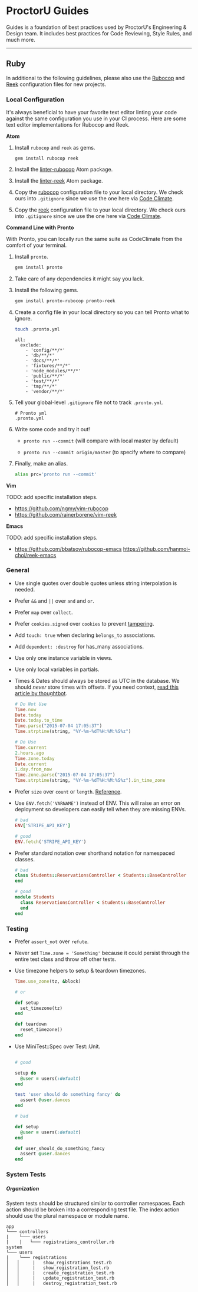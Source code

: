 # ProctorU Guides

Guides is a foundation of best practices used by ProctorU's Engineering &
Design team. It includes best practices for Code Reviewing, Style Rules, and
much more.

---

## Ruby

In additional to the following guidelines, please also use the
[Rubocop](./.rubocop.yml) and [Reek](./config.reek) configuration files for new
projects.

### Local Configuration

It's always beneficial to have your favorite text editor linting your code
against the same configuration you use in your CI process. Here are some
text editor implementations for Rubocop and Reek.

**Atom**

1. Install `rubocop` and `reek` as gems.

    ```
    gem install rubocop reek
    ```

1. Install the [linter-rubocop](https://atom.io/packages/linter-rubocop) Atom
   package.

1. Install the [linter-reek](https://atom.io/packages/linter-reek) Atom
   package.

1. Copy the [rubocop](./.rubocop.yml) configuration file to your local
   directory. We check ours into `.gitignore` since we use the one here via
   [Code Climate](https://codeclimate.com).

1. Copy the [reek](./config.reek) configuration file to your local
   directory. We check ours into `.gitignore` since we use the one here via
   [Code Climate](https://codeclimate.com).

**Command Line with Pronto**

With Pronto, you can locally run the same suite as CodeClimate from the comfort of your terminal.

1. Install `pronto`.

    ```bash
    gem install pronto
    ```

1. Take care of any dependencies it might say you lack.

1. Install the following gems.

    ```bash
    gem install pronto-rubocop pronto-reek
    ```

1. Create a config file in your local directory so you can tell Pronto what to ignore.

    ```bash
    touch .pronto.yml
    ```

    ```
    all:
      exclude:
        - 'config/**/*'
        - 'db/**/*'
        - 'docs/**/*'
        - 'fixtures/**/*'
        - 'node_modules/**/*'
        - 'public/**/*'
        - 'test/**/*'
        - 'tmp/**/*'
        - 'vendor/**/*'
    ```

1. Tell your global-level `.gitignore` file not to track `.pronto.yml`.

    ```
    # Pronto yml
    .pronto.yml
    ```

1. Write some code and try it out!

    - `pronto run --commit` (will compare with local master by default)

    - `pronto run --commit origin/master` (to specify where to compare)

1. Finally, make an alias.

    ```bash
    alias prc='pronto run --commit'
    ```

**Vim**

TODO: add specific installation steps.
- https://github.com/ngmy/vim-rubocop
- https://github.com/rainerborene/vim-reek

**Emacs**

TODO: add specific installation steps.
- https://github.com/bbatsov/rubocop-emacs
https://github.com/hanmoi-choi/reek-emacs

### General

- Use single quotes over double quotes unless string interpolation is needed.

- Prefer `&&` and `||` over `and` and `or`.

- Prefer `map` over `collect`.

- Prefer `cookies.signed` over `cookies` to prevent [tampering](http://blog.bigbinary.com/2013/03/19/cookies-on-rails.html).
- Add `touch: true` when declaring `belongs_to` associations.

- Add `dependent: :destroy` for has_many associations.

- Use only one instance variable in views.

- Use only local variables in partials.

- Times & Dates should always be stored as UTC in the database. We should
  _never_ store times with offsets. If you need context, [read this article by thoughtbot](https://robots.thoughtbot.com/its-about-time-zones).

    ```ruby
    # Do Not Use
    Time.now
    Date.today
    Date.today.to_time
    Time.parse("2015-07-04 17:05:37")
    Time.strptime(string, "%Y-%m-%dT%H:%M:%S%z")

    # Do Use
    Time.current
    2.hours.ago
    Time.zone.today
    Date.current
    1.day.from_now
    Time.zone.parse("2015-07-04 17:05:37")
    Time.strptime(string, "%Y-%m-%dT%H:%M:%S%z").in_time_zone
    ```
- Prefer `size` over `count` or `length`.
  [Reference](https://stackoverflow.com/a/6083229/2456549).

- Use `ENV.fetch('VARNAME')` instead of ENV. This will raise an error on
  deployment so developers can easily tell when they are missing ENVs.

    ```ruby
    # bad
    ENV['STRIPE_API_KEY']

    # good
    ENV.fetch('STRIPE_API_KEY')
    ```

- Prefer standard notation over shorthand notation for namespaced classes.

    ```ruby
    # bad
    class Students::ReservationsController < Students::BaseController
    end

    # good
    module Students
      class ReservationsController < Students::BaseController
      end
    end
    ```

### Testing

- Prefer `assert_not` over `refute`.

- Never set `Time.zone = 'Something'` because it could persist through the
  entire test class and throw off other tests.

- Use timezone helpers to setup & teardown timezones.

    ```ruby
    Time.use_zone(tz, &block)

    # or

    def setup
      set_timezone(tz)
    end

    def teardown
      reset_timezone()
    end
    ```

- Use MiniTest::Spec over Test::Unit.

    ```ruby

    # good

    setup do
      @user = users(:default)
    end

    test 'user should do something fancy' do
      assert @user.dances
    end

    # bad

    def setup
      @user = users(:default)
    end

    def user_should_do_something_fancy
      assert @user.dances
    end
    ```

### System Tests

##### Organization

System tests should be structured similar to controller namespaces. Each action should be broken into a corresponding test file. The index action should use the plural namespace or module name.

```
app
└─── controllers
|    └─── users
|    |   └─── registrations_controller.rb
system
└─── users
|    └─── registrations
│   │     |   show_registrations_test.rb
│   │     |   show_registration_test.rb
│   │     |   create_registration_test.rb
│   │     |   update_registration_test.rb
│   │     |   destroy_registration_test.rb
```
